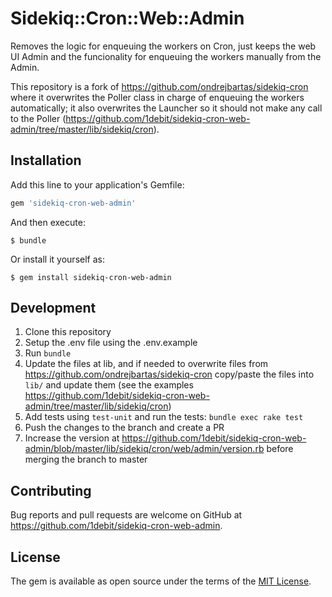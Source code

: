 # Sidekiq::Cron::Web::Admin

Removes the logic for enqueuing the workers on Cron, just keeps the web UI Admin and the funcionality for enqueuing the workers manually from the Admin.

This repository is a fork of https://github.com/ondrejbartas/sidekiq-cron where it overwrites the Poller class in charge of enqueuing the workers automatically;
it also overwrites the Launcher so it should not make any call to the Poller (https://github.com/1debit/sidekiq-cron-web-admin/tree/master/lib/sidekiq/cron).

## Installation

Add this line to your application's Gemfile:

```ruby
gem 'sidekiq-cron-web-admin'
```

And then execute:

    $ bundle

Or install it yourself as:

    $ gem install sidekiq-cron-web-admin

## Development

1. Clone this repository
2. Setup the .env file using the .env.example
3. Run `bundle`
4. Update the files at lib, and if needed to overwrite files from https://github.com/ondrejbartas/sidekiq-cron copy/paste the files into `lib/` and update them (see the examples https://github.com/1debit/sidekiq-cron-web-admin/tree/master/lib/sidekiq/cron)
5. Add tests using `test-unit` and run the tests: `bundle exec rake test`
6. Push the changes to the branch and create a PR
7. Increase the version at https://github.com/1debit/sidekiq-cron-web-admin/blob/master/lib/sidekiq/cron/web/admin/version.rb before merging the branch to master


## Contributing

Bug reports and pull requests are welcome on GitHub at https://github.com/1debit/sidekiq-cron-web-admin.

## License

The gem is available as open source under the terms of the [MIT License](https://opensource.org/licenses/MIT).
